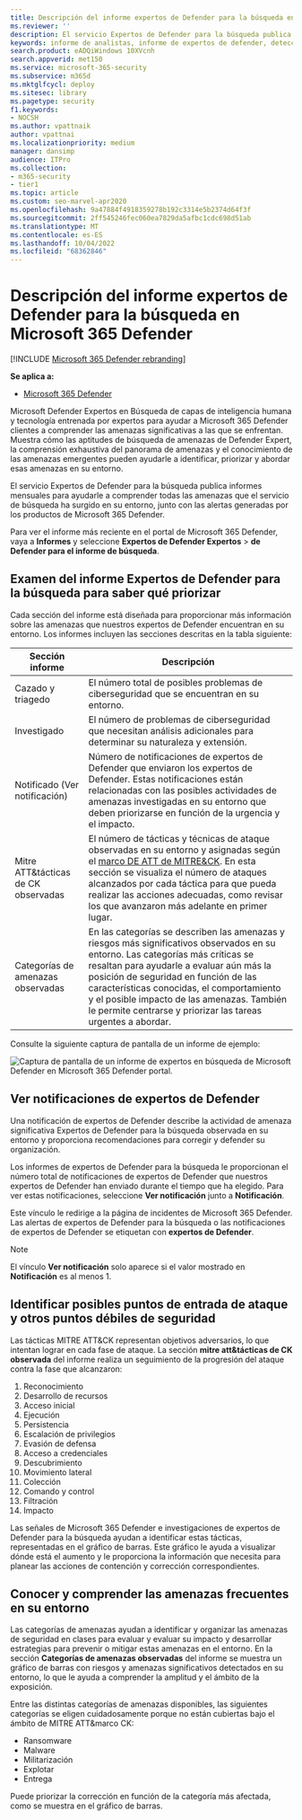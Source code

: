 ```yaml
---
title: Descripción del informe expertos de Defender para la búsqueda en Microsoft 365 Defender
ms.reviewer: ''
description: El servicio Expertos de Defender para la búsqueda publica informes mensuales para ayudarle a comprender todas las amenazas que el servicio de búsqueda ha surgido en su entorno.
keywords: informe de analistas, informe de expertos de defender, detecciones, notificación de expertos de defender, búsqueda, notificaciones, categorías de amenazas, informes de búsqueda
search.product: eADQiWindows 10XVcnh
search.appverid: met150
ms.service: microsoft-365-security
ms.subservice: m365d
ms.mktglfcycl: deploy
ms.sitesec: library
ms.pagetype: security
f1.keywords:
- NOCSH
ms.author: vpattnaik
author: vpattnai
ms.localizationpriority: medium
manager: dansimp
audience: ITPro
ms.collection:
- m365-security
- tier1
ms.topic: article
ms.custom: seo-marvel-apr2020
ms.openlocfilehash: 9a47884f4918359278b192c3314e5b2374d64f3f
ms.sourcegitcommit: 2ff545246fec060ea7829da5afbc1cdc698d51ab
ms.translationtype: MT
ms.contentlocale: es-ES
ms.lasthandoff: 10/04/2022
ms.locfileid: "68362846"
---
```

# <a name="understand-the-defender-experts-for-hunting-report-in-microsoft-365-defender"></a>Descripción del informe expertos de Defender para la búsqueda en Microsoft 365 Defender

[!INCLUDE [Microsoft 365 Defender rebranding](../../includes/microsoft-defender.md)]

**Se aplica a:**

- [Microsoft 365 Defender](https://go.microsoft.com/fwlink/?linkid=2118804)

Microsoft Defender Expertos en Búsqueda de capas de inteligencia humana y tecnología entrenada por expertos para ayudar a Microsoft 365 Defender clientes a comprender las amenazas significativas a las que se enfrentan. Muestra cómo las aptitudes de búsqueda de amenazas de Defender Expert, la comprensión exhaustiva del panorama de amenazas y el conocimiento de las amenazas emergentes pueden ayudarle a identificar, priorizar y abordar esas amenazas en su entorno. 

El servicio Expertos de Defender para la búsqueda publica informes mensuales para ayudarle a comprender todas las amenazas que el servicio de búsqueda ha surgido en su entorno, junto con las alertas generadas por los productos de Microsoft 365 Defender.

Para ver el informe más reciente en el portal de Microsoft 365 Defender, vaya a **Informes** y seleccione **Expertos de Defender Expertos** > **de Defender para el informe de búsqueda**.

## <a name="scan-the-defender-experts-for-hunting-report-to-know-what-to-prioritize"></a>Examen del informe Expertos de Defender para la búsqueda para saber qué priorizar

Cada sección del informe está diseñada para proporcionar más información sobre las amenazas que nuestros expertos de Defender encuentran en su entorno. Los informes incluyen las secciones descritas en la tabla siguiente:

| Sección informe | Descripción |
|--|--|
| Cazado y triagedo | El número total de posibles problemas de ciberseguridad que se encuentran en su entorno. |
| Investigado | El número de problemas de ciberseguridad que necesitan análisis adicionales para determinar su naturaleza y extensión. |
| Notificado (Ver notificación) | Número de notificaciones de expertos de Defender que enviaron los expertos de Defender. Estas notificaciones están relacionadas con las posibles actividades de amenazas investigadas en su entorno que deben priorizarse en función de la urgencia y el impacto. |
| Mitre ATT&tácticas de CK observadas | El número de tácticas y técnicas de ataque observadas en su entorno y asignadas según el [marco DE ATT de MITRE&CK](https://attack.mitre.org/). En esta sección se visualiza el número de ataques alcanzados por cada táctica para que pueda realizar las acciones adecuadas, como revisar los que avanzaron más adelante en primer lugar. |
| Categorías de amenazas observadas | En las categorías se describen las amenazas y riesgos más significativos observados en su entorno. Las categorías más críticas se resaltan para ayudarle a evaluar aún más la posición de seguridad en función de las características conocidas, el comportamiento y el posible impacto de las amenazas. También le permite centrarse y priorizar las tareas urgentes a abordar. |

Consulte la siguiente captura de pantalla de un informe de ejemplo:

![Captura de pantalla de un informe de expertos en búsqueda de Microsoft Defender en Microsoft 365 Defender portal.](../../media/mte/defenderexperts/defender-experts-report.png)

## <a name="view-defender-experts-notifications"></a>Ver notificaciones de expertos de Defender

Una notificación de expertos de Defender describe la actividad de amenaza significativa Expertos de Defender para la búsqueda observada en su entorno y proporciona recomendaciones para corregir y defender su organización.

Los informes de expertos de Defender para la búsqueda le proporcionan el número total de notificaciones de expertos de Defender que nuestros expertos de Defender han enviado durante el tiempo que ha elegido. Para ver estas notificaciones, seleccione **Ver notificación** junto a **Notificación**.

Este vínculo le redirige a la página de incidentes de Microsoft 365 Defender. Las alertas de expertos de Defender para la búsqueda o las notificaciones de expertos de Defender se etiquetan con **expertos de Defender**.

> [!NOTE]
> El vínculo **Ver notificación** solo aparece si el valor mostrado en **Notificación** es al menos 1.

## <a name="identify-potential-attack-entry-points-and-other-security-weak-spots"></a>Identificar posibles puntos de entrada de ataque y otros puntos débiles de seguridad

Las tácticas MITRE ATT&CK representan objetivos adversarios, lo que intentan lograr en cada fase de ataque. La sección **mitre att&tácticas de CK observada** del informe realiza un seguimiento de la progresión del ataque contra la fase que alcanzaron:

1. Reconocimiento
2. Desarrollo de recursos
3. Acceso inicial
4. Ejecución
5. Persistencia
6. Escalación de privilegios
7. Evasión de defensa
8. Acceso a credenciales
9. Descubrimiento
10. Movimiento lateral
11. Colección
12. Comando y control
13. Filtración
14. Impacto

Las señales de Microsoft 365 Defender e investigaciones de expertos de Defender para la búsqueda ayudan a identificar estas tácticas, representadas en el gráfico de barras. Este gráfico le ayuda a visualizar dónde está el aumento y le proporciona la información que necesita para planear las acciones de contención y corrección correspondientes.

## <a name="know-and-understand-the-prevalent-threats-in-your-environment"></a>Conocer y comprender las amenazas frecuentes en su entorno

Las categorías de amenazas ayudan a identificar y organizar las amenazas de seguridad en clases para evaluar y evaluar su impacto y desarrollar estrategias para prevenir o mitigar estas amenazas en el entorno. En la sección **Categorías de amenazas observadas** del informe se muestra un gráfico de barras con riesgos y amenazas significativos detectados en su entorno, lo que le ayuda a comprender la amplitud y el ámbito de la exposición.

Entre las distintas categorías de amenazas disponibles, las siguientes categorías se eligen cuidadosamente porque no están cubiertas bajo el ámbito de MITRE ATT&marco CK:

- Ransomware
- Malware
- Militarización
- Explotar
- Entrega

Puede priorizar la corrección en función de la categoría más afectada, como se muestra en el gráfico de barras.

